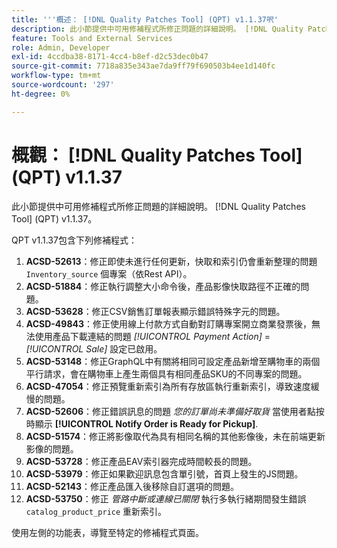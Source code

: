 ```yaml
---
title: '''概述： [!DNL Quality Patches Tool] (QPT) v1.1.37呎'
description: 此小節提供中可用修補程式所修正問題的詳細說明。 [!DNL Quality Patches Tool] (QPT) v1.1.37。
feature: Tools and External Services
role: Admin, Developer
exl-id: 4ccdba38-8171-4cc4-b8ef-d2c53dec0b47
source-git-commit: 7718a835e343ae7da9ff79f690503b4ee1d140fc
workflow-type: tm+mt
source-wordcount: '297'
ht-degree: 0%

---
```


# 概觀： [!DNL Quality Patches Tool] (QPT) v1.1.37

此小節提供中可用修補程式所修正問題的詳細說明。 [!DNL Quality Patches Tool] (QPT) v1.1.37。

QPT v1.1.37包含下列修補程式：

1. **ACSD-52613**：修正即使未進行任何更新，快取和索引仍會重新整理的問題 `Inventory_source` 個專案（依Rest API）。
1. **ACSD-51884**：修正執行調整大小命令後，產品影像快取路徑不正確的問題。
1. **ACSD-53628**：修正CSV銷售訂單報表顯示錯誤特殊字元的問題。
1. **ACSD-49843**：修正使用線上付款方式自動對訂購專案開立商業發票後，無法使用產品下載連結的問題 *[!UICONTROL Payment Action]* = *[!UICONTROL Sale]* 設定已啟用。
1. **ACSD-53148**：修正GraphQL中有關將相同可設定產品新增至購物車的兩個平行請求，會在購物車上產生兩個具有相同產品SKU的不同專案的問題。
1. **ACSD-47054**：修正預覽重新索引為所有存放區執行重新索引，導致速度緩慢的問題。
1. **ACSD-52606**：修正錯誤訊息的問題 *您的訂單尚未準備好取貨* 當使用者點按時顯示 **[!UICONTROL Notify Order is Ready for Pickup]**.
1. **ACSD-51574**：修正將影像取代為具有相同名稱的其他影像後，未在前端更新影像的問題。
1. **ACSD-53728**：修正產品EAV索引器完成時間較長的問題。
1. **ACSD-53979**：修正如果歡迎訊息包含單引號，首頁上發生的JS問題。
1. **ACSD-52143**：修正產品匯入後移除自訂選項的問題。
1. **ACSD-53750**：修正 *管路中斷或連線已關閉* 執行多執行緒期間發生錯誤 `catalog_product_price` 重新索引。

使用左側的功能表，導覽至特定的修補程式頁面。
